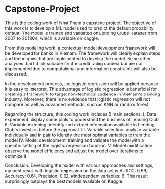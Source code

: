 # Capstone-Project
This is the coding work of Nhat Pham's capstone project.
The objective of this work is to develop a ML model used to predict the default probability default. The model is trained and validated on Lending Clubs' dataset from 2007 to 2018Q4, which is available on Kaggle.

From this modeling work, a contextual model development framework will be developed for banks in Vietnam. The framework will clearly explain steps and techniques that are implemented to develop the model. Some other analyses that I think suitable for the credit rating context but are not implemented due to computational and information constraints will also be discussed.

In the development process, the logistic regression will be applied because it is easy to interpret. This advantage of logistic regression is beneficial for creating a framework to target non-technical audience in Vietnam's banking industry. Moreover, there is no evidence that logistic regression will not compare as well as advanced methods, such as KNN or random forest.

Regarding the structure, this coding work includes 5 main sections:
I. Data experiment: display some plots to understand the business of Lending Club
II. Variable matching: identify and extract information available to Lending Club's investors before the approval. 
III. Variable selection: analyze variable individually and in pair to identify the most optimal variables to train the model 
IV. Model development: training and validate the model with a specific setting of the logistic regression function.
V. Model modification: observe the model efficiency and adjust the model over iterations to optimize it.

Conclusion:
Developing the model with various approaches and settings, my best result with logistic regression on the data set is AUROC: 0.69, Accuracy: 0.64, Precision: 0.92, #independent variables: 6. This result surprisingly outplays the best models available on Kaggle.
